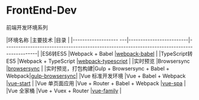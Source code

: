 # FrontEnd-Dev
前端开发环境系列

|环境名称               |主要技术                     |目录                                                                                     |
|------------------- ---|-------------------------|--------------------------------------------------------------------------------------------|
|ES6转ES5               |Webpack + Babel          |[webpack-babel](https://github.com/pwcong/FrontEnd-Dev/tree/master/webpack-babel)           |
|TypeScript转ES5        |Webpack + TypeScript     |[webpack-typescript](https://github.com/pwcong/FrontEnd-Dev/tree/master/webpack-typescript) |
|实时预览               |Browsersync              |[browsersync](https://github.com/pwcong/FrontEnd-Dev/tree/master/browsersync)               |
|实时预览，打包构建|Gulp + Browsersync + Babel + Webpack|[gulp-browsersync](https://github.com/pwcong/FrontEnd-Dev/tree/master/gulp-browsersync)|
|Vue 标准开发环境       |Vue + Babel + Webpack    |[vue-start](https://github.com/pwcong/FrontEnd-Dev/tree/master/vue-start)                   |
|Vue 单页面应用         |Vue + Router + Babel + Webpack   |[vue-spa](https://github.com/pwcong/FrontEnd-Dev/tree/master/vue-start)             |
|Vue 全家桶             |Vue + Vuex + Router     |[vue-family](https://github.com/pwcong/FrontEnd-Dev/tree/master/vue-family)                |